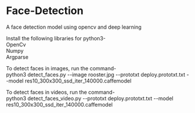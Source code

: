 # Face-Detection
A face detection model using opencv and deep learning

Install the following libraries for python3-<br/>
OpenCv<br/>
Numpy<br/>
Argparse<br/>

To detect faces in images, run the command-<br/>
python3 detect_faces.py --image rooster.jpg --prototxt deploy.prototxt.txt --model res10_300x300_ssd_iter_140000.caffemodel<br/>

To detect faces in videos, run the command-<br/>
python3 detect_faces_video.py --prototxt deploy.prototxt.txt --model res10_300x300_ssd_iter_140000.caffemodel
